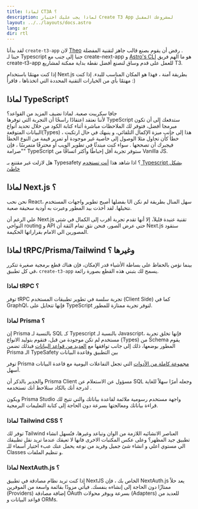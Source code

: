 ```yaml
---
title: لماذا CT3A ؟
description: لماذا يجب عليك اختيار Create T3 App لمشروعك المقبل
layout: ../../layouts/docs.astro
lang: ar
dir: rtl
---
```


لقد بدأنا `create-t3-app` لان [Theo](https://twitter.com/t3dotgg) رفض أن يقوم بصنع قالب جاهز لتقنية المفضلة .  
حبنا لـ Typescript جنبا إلى جنب مع create-next-app و [Astro's CLI](https://astro.build) هو ما الهم فريق create-t3-app للعمل على قدم وساق لنصنع أفضل نقطة بداية ممكنة لمشاريع T3.

إذا كنت مهتمًا باستخدام Next.js بطريقة آمنة ، فهذا هو المكان المناسب للبدء. إذا كنت مهتمًا بأي من الخيارات التقنية المحددة التي اتخذناها ، فاقرأ :)

## لماذا TypeScript؟

جافا سكريبت صعبة. لماذا نضيف المزيد من القواعد؟  
لأننا نعتقد اعتقادًا راسخًا أن التجربة التي توفرها TypeScript ستدفعك إلى أن تكون مبرمجا أفضل، فتوفر لك الملاحظات مباشرة أثناء كتابة الكود من خلال تحديد أنواع البيانات المتوقعة(Types) ، هذا إلى جانب ميزة الإكمال التلقائي، و ينبهك في حال ارتكبت خطأَ كأن تحاول مثلا الوصول إلى خاصية غير موجودة أو تمرير قيمة من النوع الخطأ فيجبرك أن تصححها . سواء كنت مبتدئًا في تطوير الويب أو محترفًا متمرسًا ، فإن "صرامة" TypeScript ستوفر تجربة أقل إحباطًا وأكثر اتساقًا من Vanilla JS.

هل لازلت غير مقتنع بـ Typesafety ؟ اذا شاهد هذا [أنت تستخدم Typescript بشكل خاطئ](https://www.youtube.com/watch?v=RmGHnYUqQ4k)

## لماذا Next.js ؟

نحن نحب React، بفضلها أصبح تطوير واجهات المستخدم UI سهل المنال بطريقة لم نكن نتخيلها. لقد أخذت بيد المطور وعبرت به أودية سحيقة صعبة.

علي الرغم أن Next.js تقنية عنيدة قليلاَ، إلا أنها تقدم تجربة أقرب إلى الكمال في شتى النواحي routing و API حتي عرض الصور، فنحن نثق تمام الثقة أن Next.js ستقود المصورين الي الامام بقراراتها الحكيمة.

## لماذا tRPC/Prisma/Tailwind وغيرها ؟

بينما نؤمن بالحفاظ على بساطة الأشياء قدر الإمكان، فإن هناك قطع برمجية صغيرة تتكرر في كل تطبيق، `create-t3-app` يسمح لك بتبني هذه القطع بصورة رائعة.

### لماذا tRPC ؟

توفر tRPC تجربة سلسة في تطوير تطبيقات المستخدم (Client Side) كما في GraphQl، فإنها تتحايل على TypeScript لتوفر تجربة ممتازة للمطور.

### لماذا Prisma ؟

إن Prisma بالنسبة لـ SQL كـ Typescript بالنسبة لـ Javascript، فإنها تخلق تجربة مستخدم لم تكن موجودة من قبل، فتقوم بتوليد الانواع (Types) من Schema يقوم المطور بوضعها، ذلك إلى جانب توافقها مع [العديد من قواعد البيانات](https://www.prisma.io/docs/concepts/database-connectors)
فبذلك تضمن Prisma الـ TypeSafety بين التطبيق وقاعدة البيانات

توفر Prisma [مجموعة كاملة من الأدوات](https://www.prisma.io/docs/concepts/overview/should-you-use-prisma#-you-want-a-tool-that-holistically-covers-your-database-workflows) التي تجعل التفاعلات اليومية مع قاعدة البيانات أسهل.

والجدير بالذكر أن Prisma Client مسؤول عن الاستعلام عن SQL وجعله أمرًا سهلاً للغاية لدرجة أنك بالكاد ستلاحظ أنك تستخدمه .

ويكون Prisma Studio واجهة مستخدم رسومية ملائمة لقاعدة بياناتك والتي تتيح لك قراءة بياناتك ومعالجتها بسرعة دون الحاجة إلى كتابة التعليمات البرمجية.

### لماذا Tailwind CSS ؟

توفر لك Tailwind العناصر الانشائيه اللازمة من الوان وتباعد وغيرها، فتُسهل انشاء تطبيق جيد المظهر؟ وعلى عكس المكتبات الاخرى فانها لا تعيقك عندما تريد نقل تطبيقك الي مستوي اعلي و انشاء شئ جميل وفريد من نوعه يحمل عنك عبء اختيار أسماء للـ Classes و تنظيم الملفات.

### لماذا NextAuth.js ؟

إذا كنت تريد نظام مصادقة في تطبيق NextJS الخاص بك ، فإن NextAuth.js يعد حلاً ممتازًا دون الحاجة إلى إنشاءه بنفسك. فيأتي مزودًا بقائمة واسعة من الموفرين (Providers) إضافة مصادقة OAuth بسرعة ويوفر محولات (Adapters) للعديد من قواعد البيانات و ORMs.
